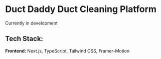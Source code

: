 # Duct Daddy Duct Cleaning Platform
Currently in development

## Tech Stack:
**Frontend:** Next.js, TypeScript, Tailwind CSS, Framer-Motion
